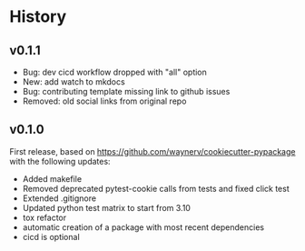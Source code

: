 # History

## v0.1.1
* Bug: dev cicd workflow dropped with "all" option
* New: add watch to mkdocs
* Bug: contributing template missing link to github issues
* Removed: old social links from original repo

## v0.1.0
First release, based on https://github.com/waynerv/cookiecutter-pypackage with the following updates:

* Added makefile
* Removed deprecated pytest-cookie calls from tests and fixed click test
* Extended .gitignore
* Updated python test matrix to start from 3.10
* tox refactor
* automatic creation of a package with most recent dependencies
* cicd is optional
